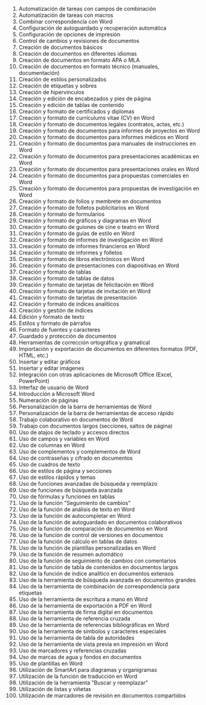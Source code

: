 01. Automatización de tareas con campos de combinación
02. Automatización de tareas con macros
03. Combinar correspondencia con Word
04. Configuración de autoguardado y recuperación automática
05. Configuración de opciones de impresión
06. Control de cambios y revisiones de documentos
07. Creación de documentos básicos
08. Creación de documentos en diferentes idiomas
09. Creación de documentos en formato APA o MLA
10. Creación de documentos en formato técnico (manuales, documentación)
11. Creación de estilos personalizados
12. Creación de etiquetas y sobres
13. Creación de hipervínculos
14. Creación y edición de encabezados y pies de página
15. Creación y edición de tablas de contenido
16. Creación y formato de certificados y diplomas
17. Creación y formato de currículums vitae (CV) en Word
18. Creación y formato de documentos legales (contratos, actas, etc.)
19. Creación y formato de documentos para informes de proyectos en Word
20. Creación y formato de documentos para informes médicos en Word
21. Creación y formato de documentos para manuales de instrucciones en Word
22. Creación y formato de documentos para presentaciones académicas en Word
23. Creación y formato de documentos para presentaciones orales en Word
24. Creación y formato de documentos para propuestas comerciales en Word
25. Creación y formato de documentos para propuestas de investigación en Word
26. Creación y formato de folios y membrete en documentos
27. Creación y formato de folletos publicitarios en Word
28. Creación y formato de formularios
29. Creación y formato de gráficos y diagramas en Word
30. Creación y formato de guiones de cine o teatro en Word
31. Creación y formato de guías de estilo en Word
32. Creación y formato de informes de investigación en Word
33. Creación y formato de informes financieros en Word
34. Creación y formato de informes y folletos
35. Creación y formato de libros electrónicos en Word
36. Creación y formato de presentaciones con diapositivas en Word
37. Creación y formato de tablas
38. Creación y formato de tablas de datos
39. Creación y formato de tarjetas de felicitación en Word
40. Creación y formato de tarjetas de invitación en Word
41. Creación y formato de tarjetas de presentación
42. Creación y formato de índices analíticos
43. Creación y gestión de índices
44. Edición y formato de texto
45. Estilos y formato de párrafos
46. Formato de fuentes y caracteres
47. Guardado y protección de documentos
48. Herramientas de corrección ortográfica y gramatical
49. Importación y exportación de documentos en diferentes formatos (PDF, HTML, etc.)
50. Insertar y editar gráficos
51. Insertar y editar imágenes
52. Integración con otras aplicaciones de Microsoft Office (Excel, PowerPoint)
53. Interfaz de usuario de Word
54. Introducción a Microsoft Word
55. Numeración de páginas
56. Personalización de la barra de herramientas de Word
57. Personalización de la barra de herramientas de acceso rápido
58. Trabajo colaborativo en documentos de Word
59. Trabajo con documentos largos (secciones, saltos de página)
60. Uso de atajos de teclado y accesos directos
61. Uso de campos y variables en Word
62. Uso de columnas en Word
63. Uso de complementos y complementos de Word
64. Uso de contraseñas y cifrado en documentos
65. Uso de cuadros de texto
66. Uso de estilos de página y secciones
67. Uso de estilos rápidos y temas
68. Uso de funciones avanzadas de búsqueda y reemplazo
69. Uso de funciones de búsqueda avanzada
70. Uso de fórmulas y funciones en tablas
71. Uso de la función "Seguimiento de cambios"
72. Uso de la función de análisis de texto en Word
73. Uso de la función de autocompletar en Word
74. Uso de la función de autoguardado en documentos colaborativos
75. Uso de la función de comparación de documentos en Word
76. Uso de la función de control de versiones en documentos
77. Uso de la función de cálculo en tablas de datos
78. Uso de la función de plantillas personalizadas en Word
79. Uso de la función de resumen automático
80. Uso de la función de seguimiento de cambios con comentarios
81. Uso de la función de tabla de contenidos en documentos largos
82. Uso de la función de índice analítico en documentos extensos
83. Uso de la herramienta de búsqueda avanzada en documentos grandes
84. Uso de la herramienta de combinación de correspondencia para etiquetas
85. Uso de la herramienta de escritura a mano en Word
86. Uso de la herramienta de exportación a PDF en Word
87. Uso de la herramienta de firma digital en documentos
88. Uso de la herramienta de referencia cruzada
89. Uso de la herramienta de referencias bibliográficas en Word
90. Uso de la herramienta de símbolos y caracteres especiales
91. Uso de la herramienta de tabla de autoridades
92. Uso de la herramienta de vista previa en impresión en Word
93. Uso de marcadores y referencias cruzadas
94. Uso de marcas de agua y fondos en documentos
95. Uso de plantillas en Word
96. Utilización de SmartArt para diagramas y organigramas
97. Utilización de la función de traducción en Word
98. Utilización de la herramienta "Buscar y reemplazar"
99. Utilización de listas y viñetas
100. Utilización de marcadores de revisión en documentos compartidos